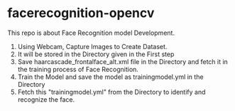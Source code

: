 # facerecognition-opencv
This repo is about Face Recognition model Development.

1. Using Webcam, Capture Images to Create Dataset.
2. It will be stored in the Directory given in the First step
3. Save haarcascade_frontalface_alt.xml file in the Directory and fetch it in the training process of Face Recognition.
4. Train the Model and save the model as trainingmodel.yml in the Directory
5. Fetch this "trainingmodel.yml" from the Directory to identify and recognize the face.
